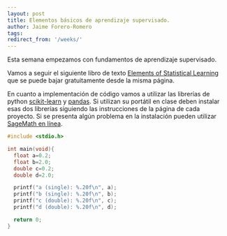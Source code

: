 ```yaml
---
layout: post
title: Elementos básicos de aprendizaje supervisado.
author: Jaime Forero-Romero
tags:
redirect_from: '/weeks/'
---
```


Esta semana empezamos con fundamentos de aprendizaje supervisado.

Vamos a seguir el siguiente libro de texto [Elements of Statistical
Learning](http://statweb.stanford.edu/~tibs/ElemStatLearn/) que se
puede bajar gratuitamente desde la misma página.

En cuanto a implementación de código vamos a utilizar las librerías de
python [scikit-learn](http://scikit-learn.org/) y
[pandas](http://pandas.pydata.org/index.html). Si utilizan su portátil
en clase deben instalar esas dos librerías siguiendo las instrucciones
de la página de cada proyecto. Si se presenta algún problema en la
instalación pueden utilizar [SageMath en
línea](https://cloud.sagemath.com/). 


```cpp
#include <stdio.h>

int main(void){
  float a=0.2;
  float b=2.0;
  double c=0.2;
  double d=2.0;

  printf("a (single): %.20f\n", a);
  printf("b (single): %.20f\n", b);
  printf("c (double): %.20f\n", c);
  printf("d (double): %.20f\n", d);

  return 0;
}

```
